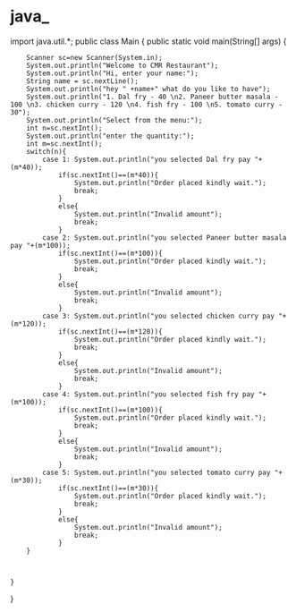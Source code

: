 # java_

import java.util.*;
public class Main
{
	public static void main(String[] args) {
	    
        Scanner sc=new Scanner(System.in);
        System.out.println("Welcome to CMR Restaurant");
        System.out.println("Hi, enter your name:");
        String name = sc.nextLine();
        System.out.println("hey " +name+" what do you like to have");
        System.out.println("1. Dal fry - 40 \n2. Paneer butter masala - 100 \n3. chicken curry - 120 \n4. fish fry - 100 \n5. tomato curry - 30");
        System.out.println("Select from the menu:");
        int n=sc.nextInt();
        System.out.println("enter the quantity:");
        int m=sc.nextInt();
        switch(n){
            case 1: System.out.println("you selected Dal fry pay "+(m*40));
                if(sc.nextInt()==(m*40)){
                    System.out.println("Order placed kindly wait.");
                    break;
                }
                else{
                    System.out.println("Invalid amount");
                    break;
                }
            case 2: System.out.println("you selected Paneer butter masala pay "+(m*100));
                if(sc.nextInt()==(m*100)){
                    System.out.println("Order placed kindly wait.");
                    break;
                }
                else{
                    System.out.println("Invalid amount");
                    break;
                }
            case 3: System.out.println("you selected chicken curry pay "+(m*120));
                if(sc.nextInt()==(m*120)){
                    System.out.println("Order placed kindly wait.");
                    break;
                }
                else{
                    System.out.println("Invalid amount");
                    break;
                }
            case 4: System.out.println("you selected fish fry pay "+(m*100));
                if(sc.nextInt()==(m*100)){
                    System.out.println("Order placed kindly wait.");
                    break;
                }
                else{
                    System.out.println("Invalid amount");
                    break;
                }
            case 5: System.out.println("you selected tomato curry pay "+(m*30));
                if(sc.nextInt()==(m*30)){
                    System.out.println("Order placed kindly wait.");
                    break;
                }
                else{
                    System.out.println("Invalid amount");
                    break;
                }
        }
        
    

	}
}
